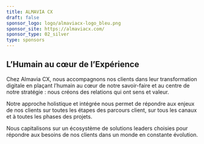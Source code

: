 ```yaml
---
title: ALMAVIA CX
draft: false
sponsor_logo: logo/almaviacx-logo_bleu.png
sponsor_site: https://almaviacx.com/
sponsor_type: 02_silver
type: sponsors
---
```

## L’Humain au cœur de l’Expérience

Chez Almavia CX, nous accompagnons nos clients dans leur transformation digitale en plaçant l’humain au cœur de notre savoir-faire et au centre de notre stratégie : nous créons des relations qui ont sens et valeur.

Notre approche holistique et intégrée nous permet de répondre aux enjeux de nos clients sur toutes les étapes des parcours client, sur tous les canaux et à toutes les phases des projets.

Nous capitalisons sur un écosystème de solutions leaders choisies pour répondre aux besoins de nos clients dans un monde en constante évolution.​